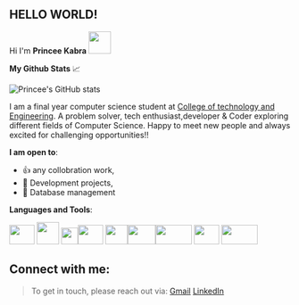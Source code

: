 ## **HELLO WORLD!**  
Hi I'm **Princee Kabra** <img src="https://camo.githubusercontent.com/e8e7b06ecf583bc040eb60e44eb5b8e0ecc5421320a92929ce21522dbc34c891/68747470733a2f2f6d656469612e67697068792e636f6d2f6d656469612f6876524a434c467a6361737252346961377a2f67697068792e676966" width="40" height="40" />

**My Github Stats** :chart_with_upwards_trend:


![Princee's GitHub stats](https://github-readme-stats.vercel.app/api?username=princee-kabra&theme=dark&show_icons=true)


I am a final year computer science student at [College of technology and Engineering](https://www.ctae.ac.in/). A problem solver, tech enthusiast,developer & Coder exploring different fields of Computer Science.
Happy to meet new people and always excited for challenging opportunities!!

**I am open to**:

- :+1: any collobration work,
- :scroll: Development projects,
- :floppy_disk: Database management 

**Languages and Tools**:

<img src= "https://user-images.githubusercontent.com/54720297/165035887-38359681-e443-45f3-b4b1-a4bc38747b4d.png" width="45" height="35" />  <img src= "https://user-images.githubusercontent.com/54709490/147850469-72e17272-f7ff-4cdf-b68a-4301e54f64f3.png" width="40" height="40" />
<img src= "https://user-images.githubusercontent.com/54709490/147850591-6eeecede-9203-4e2e-ab05-217de9b36044.png" width="30" height="30" /><img src= "https://user-images.githubusercontent.com/54720297/165030709-dd18079b-582b-4e23-ab96-5390cf1cafe1.png" width="45" height="35" /> 
<img src= "https://user-images.githubusercontent.com/54709490/148487046-f8751716-f4a7-4b71-a99e-67d683b50543.png" width="40" height="35" /><img src= "https://user-images.githubusercontent.com/54720297/165035310-d5e7ab15-74e5-41e1-8ca2-56493ff7fcf0.png" width="50" height="35" /><img src= "https://user-images.githubusercontent.com/54709490/158622675-64678702-61c5-4d54-9b31-74bf4b9f2c30.png" width="65" height="35" /> 
<img src= "https://user-images.githubusercontent.com/54720297/165033904-017ad120-5058-4f6e-842c-05e6f5b2b734.png" width="45" height="35" /> 
<img src= "https://user-images.githubusercontent.com/54720297/165035689-d1fd26b7-5e9c-4215-94fa-e7c8a7f51bef.png" width="65" height="35" /> 




## Connect with me:

> To get in touch, please reach out via:
> [Gmail](princeekabra@gmail.com) 
> [LinkedIn](https://www.linkedin.com/in/princeekabra/) 
